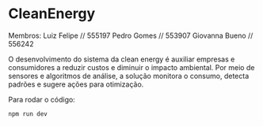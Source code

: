 # CleanEnergy

Membros: 
Luiz Felipe // 555197
Pedro Gomes // 553907
Giovanna Bueno // 556242

O desenvolvimento do sistema da clean energy é auxiliar empresas e consumidores a reduzir custos e diminuir o impacto ambiental. Por meio de sensores e algoritmos de análise, a solução monitora o consumo, detecta padrões e sugere ações para otimização.

Para rodar o código:
```bash
npm run dev
```
